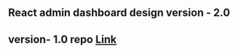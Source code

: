 ## React admin dashboard design version - 2.0

## version- 1.0 repo [Link](https://github.com/ShahinurAlamBhuiyan/react-dashboard)
